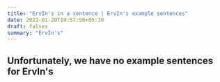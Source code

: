 ```yaml
---
title: "ErvIn's in a sentence | ErvIn's example sentences"
date: 2021-01-20T19:57:50+05:30
draft: falses
summary: "ErvIn's"
---
```

## Unfortunately, we have no example sentences for ErvIn's                 
